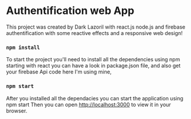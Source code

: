 # Authentification web App 
This project was created by Dark Lazoril with react.js node.js and firebase authentification with some reactive effects and a responsive web design!

### `npm install`

To start the project you'll need to install all the dependencies using npm starting with react you can have a look in package.json file, and also get your firebase Api code here I'm using mine,

### `npm start`

After you installed all the dependacies you can start the application using npm start
Then you can open [http://localhost:3000](http://localhost:3000) to view it in your browser.
